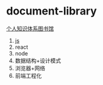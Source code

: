 # document-library
[个人知识体系图书馆](https://lvpangpang.github.io/document-library)
1. [js](https://github.com/lvpangpang/document-library/main/js/README.md)
2. react
3. node
4. 数据结构+设计模式
5. 浏览器+网络
6. 前端工程化
